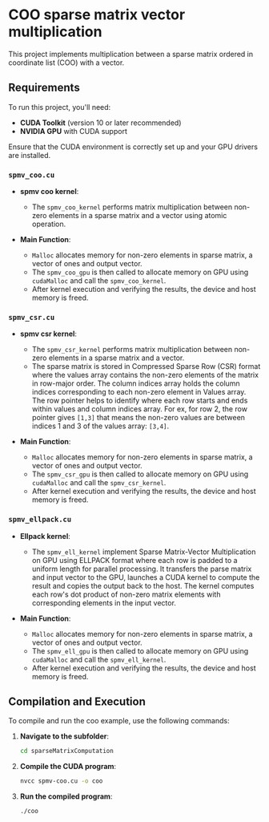 # COO sparse matrix vector multiplication

This project implements multiplication between a sparse matrix ordered in coordinate list (COO) with a vector.

## Requirements

To run this project, you'll need:

- **CUDA Toolkit** (version 10 or later recommended)
- **NVIDIA GPU** with CUDA support

Ensure that the CUDA environment is correctly set up and your GPU drivers are installed.

### `spmv_coo.cu`

- **spmv coo kernel**: 
    - The `spmv_coo_kernel` performs matrix multiplication between non-zero elements in a sparse matrix and a vector using atomic operation. 

- **Main Function**:
    - `Malloc` allocates memory for non-zero elements in sparse matrix, a vector of ones and output vector.
    - The `spmv_coo_gpu` is then called to allocate memory on GPU using `cudaMalloc` and call the `spmv_coo_kernel`.
    - After kernel execution and verifying the results, the device and host memory is freed.

### `spmv_csr.cu`

- **spmv csr kernel**: 
    - The `spmv_csr_kernel` performs matrix multiplication between non-zero elements in a sparse matrix and a vector. 
    - The sparse matrix is stored in Compressed Sparse Row (CSR) format where the values array contains the non-zero elements of the matrix in row-major order. The column indices array holds the column indices corresponding to each non-zero element in Values array. The row pointer helps to identify where each row starts and ends within values and column indices array. For ex, for row 2, the row pointer gives `[1,3]` that means the non-zero values are between indices 1 and 3 of the values array: `[3,4]`.

- **Main Function**:
    - `Malloc` allocates memory for non-zero elements in sparse matrix, a vector of ones and output vector.
    - The `spmv_csr_gpu` is then called to allocate memory on GPU using `cudaMalloc` and call the `spmv_csr_kernel`.
    - After kernel execution and verifying the results, the device and host memory is freed.

### `spmv_ellpack.cu`

- **Ellpack kernel**:
    -  The `spmv_ell_kernel` implement Sparse Matrix-Vector Multiplication on GPU using ELLPACK format where each row is padded to a uniform length for parallel processing. It transfers the parse matrix and input vector to the GPU, launches a CUDA kernel to compute the result and copies the output back to the host. The kernel computes each row's dot product of non-zero matrix elements with corresponding elements in the input vector.

- **Main Function**:
    - `Malloc` allocates memory for non-zero elements in sparse matrix, a vector of ones and output vector.
    - The `spmv_ell_gpu` is then called to allocate memory on GPU using `cudaMalloc` and call the `spmv_ell_kernel`.
    - After kernel execution and verifying the results, the device and host memory is freed.

## Compilation and Execution

To compile and run the coo example, use the following commands:

1. **Navigate to the subfolder**:
   ```bash
   cd sparseMatrixComputation

2. **Compile the CUDA program**:
   ```bash
   nvcc spmv-coo.cu -o coo

3. **Run the compiled program**:
   ```bash
   ./coo

